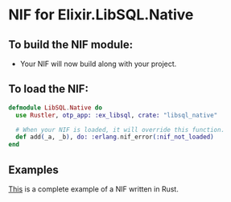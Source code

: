 # NIF for Elixir.LibSQL.Native

## To build the NIF module:

- Your NIF will now build along with your project.

## To load the NIF:

```elixir
defmodule LibSQL.Native do
  use Rustler, otp_app: :ex_libsql, crate: "libsql_native"

  # When your NIF is loaded, it will override this function.
  def add(_a, _b), do: :erlang.nif_error(:nif_not_loaded)
end
```

## Examples

[This](https://github.com/rusterlium/NifIo) is a complete example of a NIF written in Rust.
